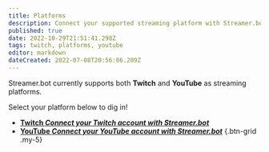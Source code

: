 ```yaml
---
title: Platforms
description: Connect your supported streaming platform with Streamer.bot
published: true
date: 2022-10-29T21:51:41.298Z
tags: twitch, platforms, youtube
editor: markdown
dateCreated: 2022-07-08T20:56:06.209Z
---
```


Streamer.bot currently supports both **Twitch** and **YouTube** as streaming platforms.

Select your platform below to dig in!

- [<i class="mdi mdi-twitch text--twitch"></i> **Twitch *Connect your Twitch account with Streamer.bot***](/Platforms/Twitch)
- [<i class="mdi mdi-youtube text--youtube"></i> **YouTube *Connect your YouTube account with Streamer.bot***](/Platforms/YouTube)
{.btn-grid .my-5}